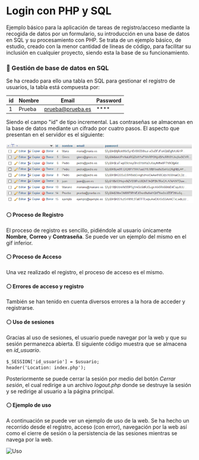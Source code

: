 # Login con PHP y SQL

Ejemplo básico para la aplicación de tareas de registro/acceso mediante la recogida de datos por un formulario, su introducción en una base de datos en SQL y su procesamiento con PHP. Se trata de un ejemplo básico, de estudio, creado con la menor cantidad de líneas de código, para facilitar su inclusión en cualquier proyecto, siendo esta la base de su funcionamiento.

### :page_facing_up:  Gestión de base de datos en SQL

Se ha creado para ello una tabla en SQL para gestionar el registro de usuarios, la tabla está compuesta por:

id | Nombre | Email | Password
-- | ------ | ----- | --------
1 | Prueba | prueba@prueba.es | ****

Siendo el campo "id" de tipo incremental. Las contraseñas se almacenan en la base de datos mediante un cifrado por cuatro pasos. El aspecto que presentan en el servidor es el siguiente:

![Database](assets/database.PNG)

#### :white_circle:  Proceso de Registro

El proceso de registro es sencillo, pidiéndole al usuario únicamente **Nombre**, **Correo** y **Contraseña**. Se puede ver un ejemplo del mismo en el gif inferior.

#### :white_circle:  Proceso de Acceso

Una vez realizado el registro, el proceso de acceso es el mismo.

#### :white_circle:  Errores de acceso y registro

También se han tenido en cuenta diversos errores a la hora de acceder y registrarse.

#### :white_circle:  Uso de sesiones

Gracias al uso de sesiones, el usuario puede navegar por la web y que su sesión permanezca abierta. El siguiente código muestra que se almacena en *id_usuario*.

```
$_SESSION['id_usuario'] = $usuario;
header('Location: index.php');
```

Posteriormente se puede cerrar la sesión por medio del botón *Cerrar sesión*, el cual redirige a un archivo *logout.php* donde se destruye la sesión y se redirige al usuario a la página principal.

#### :white_circle:  Ejemplo de uso

A continuación se puede ver un ejemplo de uso de la web. Se ha hecho un recorrido desde el registro, acceso (con error), navegación por la web así como el cierre de sesión o la persistencia de las sesiones mientras se navega por la web.

![Uso](https://media.giphy.com/media/lMfdsQpPtuRdTMrbKI/giphy.gif)